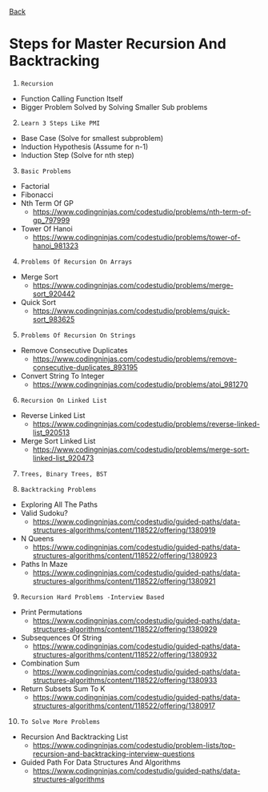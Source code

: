 [Back](./00_recursion.md)

# Steps for Master Recursion And Backtracking

1. `Recursion`

- Function Calling Function Itself
- Bigger Problem Solved by Solving Smaller Sub problems

2. `Learn 3 Steps Like PMI`

- Base Case (Solve for smallest subproblem)
- Induction Hypothesis (Assume for n-1)
- Induction Step (Solve for nth step)

3. `Basic Problems`

- Factorial
- Fibonacci
- Nth Term Of GP
  - https://www.codingninjas.com/codestudio/problems/nth-term-of-gp_797999
- Tower Of Hanoi
  - https://www.codingninjas.com/codestudio/problems/tower-of-hanoi_981323

4. `Problems Of Recursion On Arrays`

- Merge Sort
  - https://www.codingninjas.com/codestudio/problems/merge-sort_920442
- Quick Sort
  - https://www.codingninjas.com/codestudio/problems/quick-sort_983625

5. `Problems Of Recursion On Strings`

- Remove Consecutive Duplicates
  - https://www.codingninjas.com/codestudio/problems/remove-consecutive-duplicates_893195
- Convert String To Integer
  - https://www.codingninjas.com/codestudio/problems/atoi_981270

6. `Recursion On Linked List`

- Reverse Linked List
  - https://www.codingninjas.com/codestudio/problems/reverse-linked-list_920513
- Merge Sort Linked List
  - https://www.codingninjas.com/codestudio/problems/merge-sort-linked-list_920473

7. `Trees, Binary Trees, BST`

8. `Backtracking Problems`

- Exploring All The Paths
- Valid Sudoku?
  - https://www.codingninjas.com/codestudio/guided-paths/data-structures-algorithms/content/118522/offering/1380919
- N Queens
  - https://www.codingninjas.com/codestudio/guided-paths/data-structures-algorithms/content/118522/offering/1380923
- Paths In Maze
  - https://www.codingninjas.com/codestudio/guided-paths/data-structures-algorithms/content/118522/offering/1380921

9. `Recursion Hard Problems -Interview Based`

- Print Permutations
  - https://www.codingninjas.com/codestudio/guided-paths/data-structures-algorithms/content/118522/offering/1380929
- Subsequences Of String
  - https://www.codingninjas.com/codestudio/guided-paths/data-structures-algorithms/content/118522/offering/1380932
- Combination Sum
  - https://www.codingninjas.com/codestudio/guided-paths/data-structures-algorithms/content/118522/offering/1380933
- Return Subsets Sum To K
  - https://www.codingninjas.com/codestudio/guided-paths/data-structures-algorithms/content/118522/offering/1380917

10. `To Solve More Problems`

- Recursion And Backtracking List
  - https://www.codingninjas.com/codestudio/problem-lists/top-recursion-and-backtracking-interview-questions
- Guided Path For Data Structures And Algorithms
  - https://www.codingninjas.com/codestudio/guided-paths/data-structures-algorithms
